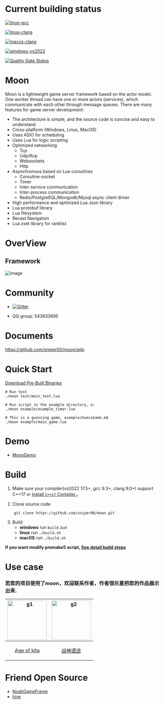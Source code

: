 # Current building status

[![linux-gcc](https://github.com/sniper00/moon/actions/workflows/linux-gcc.yml/badge.svg)](https://github.com/sniper00/moon/actions/workflows/linux-gcc.yml)

[![linux-clang](https://github.com/sniper00/moon/actions/workflows/linux-clang.yml/badge.svg)](https://github.com/sniper00/moon/actions/workflows/linux-clang.yml)

[![macos-clang](https://github.com/sniper00/moon/actions/workflows/macos-clang.yml/badge.svg)](https://github.com/sniper00/moon/actions/workflows/macos-clang.yml)

[![windows-vs2022](https://github.com/sniper00/moon/actions/workflows/windows-vs2022.yml/badge.svg)](https://github.com/sniper00/moon/actions/workflows/windows-vs2022.yml)

[![Quality Gate Status](https://sonarcloud.io/api/project_badges/measure?project=sniper00_moon&metric=alert_status)](https://sonarcloud.io/summary/new_code?id=sniper00_moon)

# Moon
Moon is a lightweight game server framework based on the actor model. One worker thread can have one or more actors (services), which communicate with each other through message queues. There are many features for game server development:

- The architecture is simple, and the source code is concise and easy to understand.
- Cross-platform (Windows, Linux, MacOS)
- Uses ASIO for scheduling
- Uses Lua for logic scripting
- Optimized networking
   - Tcp
   - Udp/Kcp
   - Websockets
   - Http
- Asynchronous based on Lua coroutines
   - Coroutine-socket
   - Timer
   - Inter-service communication
   - Inter-process communication
   - Redis/PostgreSQL/Mongodb/Mysql async client driver
- High performance and optimized Lua Json library
- Lua protobuf library
- Lua filesystem
- Recast Navigation
- Lua zset library for ranklist

# OverView

## Framework

![image](https://github.com/sniper00/MoonNetLua/raw/master/image/01.png)

# Community

- [![Gitter](https://badges.gitter.im/undefined/community.svg)](https://gitter.im/undefined/community?utm_source=badge&utm_medium=badge&utm_campaign=pr-badge)

- QQ group: 543833695

# Documents
  
  https://github.com/sniper00/moon/wiki


# Quick Start

[Download Pre-Built Binaries](https://github.com/sniper00/moon/releases)



```shell
# Run test
./moon test/main_test.lua

# Run script in the example directory, e:
./moon example/example_timer.lua

# This is a guessing game, example/GuessGame.md
./moon example/main_game.lua
```

# Demo
- [MoonDemo](https://github.com/sniper00/MoonDemo.git)



# Build

1. Make sure your compiler(vs2022 17.5+, gcc 9.3+, clang 9.0+) support C++17 or [Install `C++17` Compiler.](https://github.com/sniper00/moon/wiki/Build#%E5%AE%89%E8%A3%85c17%E7%BC%96%E8%AF%91%E5%99%A8)。

2. Clone source code 

```
    git clone https://github.com/sniper00/moon.git
``` 

3. Build
    - **windows** run `build.bat`
    - **linux** run `./build.sh`
    - **macOS** run `./build.sh`

**If you want modify premake5 script, [See detail build steps](https://github.com/sniper00/moon/wiki/Build#%E7%BC%96%E8%AF%91)**


# Use case

### 若您的项目使用了moon，欢迎联系作者，作者很乐意把您的作品展示出来.

| <img src="https://img.tapimg.com/market/icons/91b7979cd1fc8521f0a1635ec6962885_360.png?imageView2/1/w/270/q/80/interlace/1/ignore-error/1" alt="g1" width="128" height="128" /> | <img src="https://img.tapimg.com/market/lcs/d41a7948d794739454458f2dff4ab5c3_360.png?imageView2/1/w/270/q/80/interlace/1/ignore-error/1" alt="g2" width="128" height="128" />|
| ------------------------------------------------------------ | ------------------------------------------------------------ | 
| <p align="center">[Age of kita](https://www.taptap.cn/app/225455)</p> | <p align="center">[战神遗迹](https://www.taptap.cn/app/194605)</p>|

# Friend Open Source
- [NoahGameFrame](https://github.com/ketoo/NoahGameFrame)
- [hive](https://github.com/hero1s/hive)
